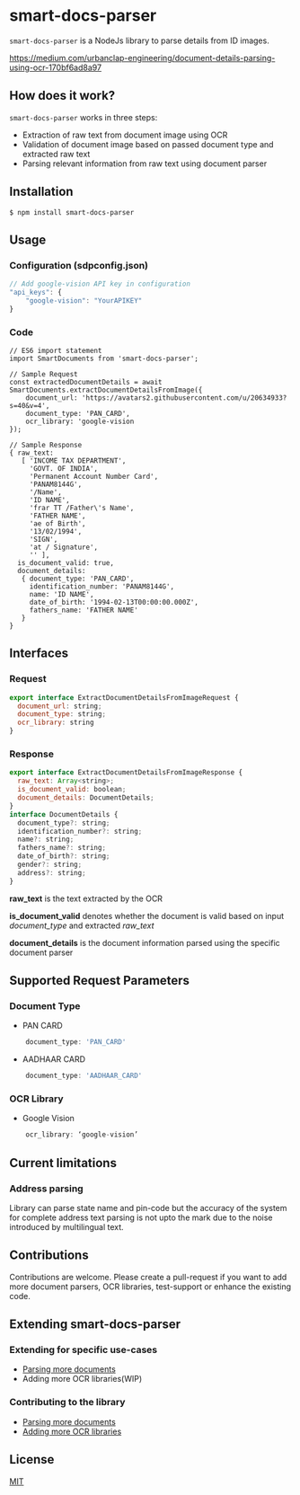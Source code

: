 # smart-docs-parser

```smart-docs-parser``` is a NodeJs library to parse details from ID images.

https://medium.com/urbanclap-engineering/document-details-parsing-using-ocr-170bf6ad8a97

## How does it work?

```smart-docs-parser``` works in three steps:
- Extraction of raw text from document image using OCR
- Validation of document image based on passed document type and extracted raw text
- Parsing relevant information from raw text using document parser

## Installation
```
$ npm install smart-docs-parser
```

## Usage
### Configuration (sdpconfig.json)
```Javascript
// Add google-vision API key in configuration
"api_keys": {
    "google-vision": "YourAPIKEY"
}
```
### Code
```
// ES6 import statement
import SmartDocuments from 'smart-docs-parser';

// Sample Request
const extractedDocumentDetails = await SmartDocuments.extractDocumentDetailsFromImage({
    document_url: 'https://avatars2.githubusercontent.com/u/20634933?s=40&v=4',
    document_type: 'PAN_CARD',
    ocr_library: 'google-vision
});

// Sample Response
{ raw_text: 
   [ 'INCOME TAX DEPARTMENT',
     'GOVT. OF INDIA',
     'Permanent Account Number Card',
     'PANAM8144G',
     '/Name',
     'ID NAME',
     'frar TT /Father\'s Name',
     'FATHER NAME',
     'ae of Birth',
     '13/02/1994',
     'SIGN',
     'at / Signature',
     '' ],
  is_document_valid: true,
  document_details: 
   { document_type: 'PAN_CARD',
     identification_number: 'PANAM8144G',
     name: 'ID NAME',
     date_of_birth: '1994-02-13T00:00:00.000Z',
     fathers_name: 'FATHER NAME' 
   } 
}
```

## Interfaces
### Request
```Javascript
export interface ExtractDocumentDetailsFromImageRequest {
  document_url: string;
  document_type: string;
  ocr_library: string
}
```
### Response
```Javascript
export interface ExtractDocumentDetailsFromImageResponse {
  raw_text: Array<string>;
  is_document_valid: boolean;
  document_details: DocumentDetails;
}
interface DocumentDetails {
  document_type?: string;
  identification_number?: string;
  name?: string;
  fathers_name?: string;
  date_of_birth?: string;
  gender?: string;
  address?: string;
}
```
**raw_text** is the text extracted by the OCR

**is_document_valid** denotes whether the document is valid based on input *document_type* and extracted *raw_text*

**document_details** is the document information parsed using the specific document parser

## Supported Request Parameters
### Document Type
* PAN CARD
``` Javascript
    document_type: 'PAN_CARD'
```
* AADHAAR CARD
``` Javascript
    document_type: 'AADHAAR_CARD'
```
### OCR Library
* Google Vision
``` Javascript
    ocr_library: ‘google-vision’
```

## Current limitations
### Address parsing
Library can parse state name and pin-code but the accuracy of the system for complete address text parsing is not upto the mark due to the noise introduced by multilingual text. 

## Contributions
Contributions are welcome. Please create a pull-request if you want to add more document parsers, OCR libraries, test-support or enhance the existing code.

## Extending smart-docs-parser
### Extending for specific use-cases
* [Parsing more documents](https://github.com/SourabhJaz/smart-docs-parser/blob/master/docs/custom_parser.md)
* Adding more OCR libraries(WIP)

### Contributing to the library
* [Parsing more documents](https://github.com/SourabhJaz/smart-docs-parser/blob/master/docs/document_parser.md)
* [Adding more OCR libraries](https://github.com/SourabhJaz/smart-docs-parser/blob/master/docs/ocr_library.md)

## License
[MIT](https://github.com/SourabhJaz/smart-docs-parser/blob/master/LICENSE)
